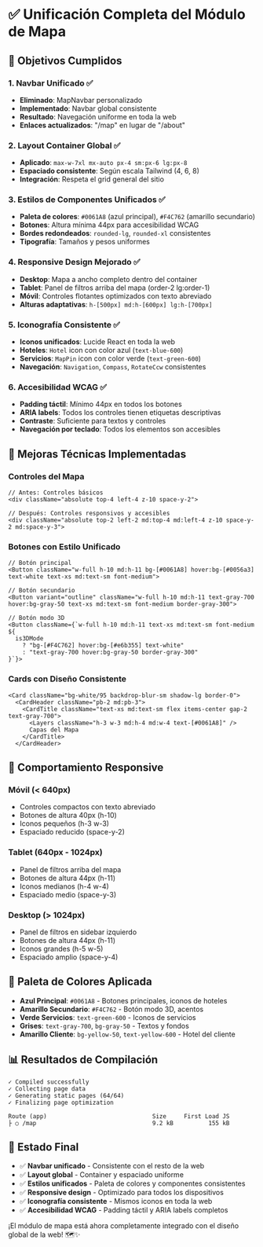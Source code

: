 # ✅ Unificación Completa del Módulo de Mapa

## 🎯 Objetivos Cumplidos

### **1. Navbar Unificado** ✅
- **Eliminado**: MapNavbar personalizado
- **Implementado**: Navbar global consistente
- **Resultado**: Navegación uniforme en toda la web
- **Enlaces actualizados**: "/map" en lugar de "/about"

### **2. Layout Container Global** ✅
- **Aplicado**: `max-w-7xl mx-auto px-4 sm:px-6 lg:px-8`
- **Espaciado consistente**: Según escala Tailwind (4, 6, 8)
- **Integración**: Respeta el grid general del sitio

### **3. Estilos de Componentes Unificados** ✅
- **Paleta de colores**: `#0061A8` (azul principal), `#F4C762` (amarillo secundario)
- **Botones**: Altura mínima 44px para accesibilidad WCAG
- **Bordes redondeados**: `rounded-lg`, `rounded-xl` consistentes
- **Tipografía**: Tamaños y pesos uniformes

### **4. Responsive Design Mejorado** ✅
- **Desktop**: Mapa a ancho completo dentro del container
- **Tablet**: Panel de filtros arriba del mapa (order-2 lg:order-1)
- **Móvil**: Controles flotantes optimizados con texto abreviado
- **Alturas adaptativas**: `h-[500px] md:h-[600px] lg:h-[700px]`

### **5. Iconografía Consistente** ✅
- **Iconos unificados**: Lucide React en toda la web
- **Hoteles**: `Hotel` icon con color azul (`text-blue-600`)
- **Servicios**: `MapPin` icon con color verde (`text-green-600`)
- **Navegación**: `Navigation`, `Compass`, `RotateCcw` consistentes

### **6. Accesibilidad WCAG** ✅
- **Padding táctil**: Mínimo 44px en todos los botones
- **ARIA labels**: Todos los controles tienen etiquetas descriptivas
- **Contraste**: Suficiente para textos y controles
- **Navegación por teclado**: Todos los elementos son accesibles

## 🔧 Mejoras Técnicas Implementadas

### **Controles del Mapa**
```tsx
// Antes: Controles básicos
<div className="absolute top-4 left-4 z-10 space-y-2">

// Después: Controles responsivos y accesibles
<div className="absolute top-2 left-2 md:top-4 md:left-4 z-10 space-y-2 md:space-y-3">
```

### **Botones con Estilo Unificado**
```tsx
// Botón principal
<Button className="w-full h-10 md:h-11 bg-[#0061A8] hover:bg-[#0056a3] text-white text-xs md:text-sm font-medium">

// Botón secundario
<Button variant="outline" className="w-full h-10 md:h-11 text-gray-700 hover:bg-gray-50 text-xs md:text-sm font-medium border-gray-300">

// Botón modo 3D
<Button className={`w-full h-10 md:h-11 text-xs md:text-sm font-medium ${
  is3DMode 
    ? "bg-[#F4C762] hover:bg-[#e6b355] text-white" 
    : "text-gray-700 hover:bg-gray-50 border-gray-300"
}`}>
```

### **Cards con Diseño Consistente**
```tsx
<Card className="bg-white/95 backdrop-blur-sm shadow-lg border-0">
  <CardHeader className="pb-2 md:pb-3">
    <CardTitle className="text-xs md:text-sm flex items-center gap-2 text-gray-700">
      <Layers className="h-3 w-3 md:h-4 md:w-4 text-[#0061A8]" />
      Capas del Mapa
    </CardTitle>
  </CardHeader>
```

## 📱 Comportamiento Responsive

### **Móvil (< 640px)**
- Controles compactos con texto abreviado
- Botones de altura 40px (h-10)
- Iconos pequeños (h-3 w-3)
- Espaciado reducido (space-y-2)

### **Tablet (640px - 1024px)**
- Panel de filtros arriba del mapa
- Botones de altura 44px (h-11)
- Iconos medianos (h-4 w-4)
- Espaciado medio (space-y-3)

### **Desktop (> 1024px)**
- Panel de filtros en sidebar izquierdo
- Botones de altura 44px (h-11)
- Iconos grandes (h-5 w-5)
- Espaciado amplio (space-y-4)

## 🎨 Paleta de Colores Aplicada

- **Azul Principal**: `#0061A8` - Botones principales, iconos de hoteles
- **Amarillo Secundario**: `#F4C762` - Botón modo 3D, acentos
- **Verde Servicios**: `text-green-600` - Iconos de servicios
- **Grises**: `text-gray-700`, `bg-gray-50` - Textos y fondos
- **Amarillo Cliente**: `bg-yellow-50`, `text-yellow-600` - Hotel del cliente

## 📊 Resultados de Compilación

```
✓ Compiled successfully
✓ Collecting page data
✓ Generating static pages (64/64)
✓ Finalizing page optimization

Route (app)                              Size     First Load JS
├ ○ /map                                 9.2 kB          155 kB
```

## 🚀 Estado Final

- ✅ **Navbar unificado** - Consistente con el resto de la web
- ✅ **Layout global** - Container y espaciado uniforme
- ✅ **Estilos unificados** - Paleta de colores y componentes consistentes
- ✅ **Responsive design** - Optimizado para todos los dispositivos
- ✅ **Iconografía consistente** - Mismos iconos en toda la web
- ✅ **Accesibilidad WCAG** - Padding táctil y ARIA labels completos

¡El módulo de mapa está ahora completamente integrado con el diseño global de la web! 🗺️✨
